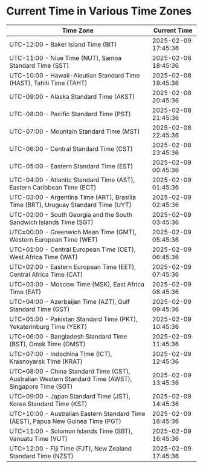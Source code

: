 # Current Time in Various Time Zones

| Time Zone | Current Time |
|-----------|--------------|
| UTC-12:00 - Baker Island Time (BIT) | 2025-02-09 17:45:36 |
| UTC-11:00 - Niue Time (NUT), Samoa Standard Time (SST) | 2025-02-08 18:45:36 |
| UTC-10:00 - Hawaii-Aleutian Standard Time (HAST), Tahiti Time (TAHT) | 2025-02-08 19:45:36 |
| UTC-09:00 - Alaska Standard Time (AKST) | 2025-02-08 20:45:36 |
| UTC-08:00 - Pacific Standard Time (PST) | 2025-02-08 21:45:36 |
| UTC-07:00 - Mountain Standard Time (MST) | 2025-02-08 22:45:36 |
| UTC-06:00 - Central Standard Time (CST) | 2025-02-08 23:45:36 |
| UTC-05:00 - Eastern Standard Time (EST) | 2025-02-09 00:45:36 |
| UTC-04:00 - Atlantic Standard Time (AST), Eastern Caribbean Time (ECT) | 2025-02-09 01:45:36 |
| UTC-03:00 - Argentina Time (ART), Brasília Time (BRT), Uruguay Standard Time (UYT) | 2025-02-09 02:45:36 |
| UTC-02:00 - South Georgia and the South Sandwich Islands Time (SGT) | 2025-02-09 03:45:36 |
| UTC±00:00 - Greenwich Mean Time (GMT), Western European Time (WET) | 2025-02-09 05:45:36 |
| UTC+01:00 - Central European Time (CET), West Africa Time (WAT) | 2025-02-09 06:45:36 |
| UTC+02:00 - Eastern European Time (EET), Central Africa Time (CAT) | 2025-02-09 07:45:36 |
| UTC+03:00 - Moscow Time (MSK), East Africa Time (EAT) | 2025-02-09 08:45:36 |
| UTC+04:00 - Azerbaijan Time (AZT), Gulf Standard Time (GST) | 2025-02-09 09:45:36 |
| UTC+05:00 - Pakistan Standard Time (PKT), Yekaterinburg Time (YEKT) | 2025-02-09 10:45:36 |
| UTC+06:00 - Bangladesh Standard Time (BST), Omsk Time (OMST) | 2025-02-09 11:45:36 |
| UTC+07:00 - Indochina Time (ICT), Krasnoyarsk Time (KRAT) | 2025-02-09 12:45:36 |
| UTC+08:00 - China Standard Time (CST), Australian Western Standard Time (AWST), Singapore Time (SGT) | 2025-02-09 13:45:36 |
| UTC+09:00 - Japan Standard Time (JST), Korea Standard Time (KST) | 2025-02-09 14:45:36 |
| UTC+10:00 - Australian Eastern Standard Time (AEST), Papua New Guinea Time (PGT) | 2025-02-09 16:45:36 |
| UTC+11:00 - Solomon Islands Time (SBT), Vanuatu Time (VUT) | 2025-02-09 16:45:36 |
| UTC+12:00 - Fiji Time (FJT), New Zealand Standard Time (NZST) | 2025-02-09 17:45:36 |
